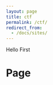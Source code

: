 ```yaml
---
layout: page
title: ctf
permalink: /ctf/
redirect_from:
  - /docs/sites/
---
```

Hello First <h1>Page</h1>
